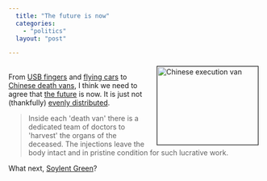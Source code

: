 ```yaml
---
  title: "The future is now"
  categories: 
    - "politics"
  layout: "post"

---
```

<p>
<img src="https://d2vqpl3tx84ay5.cloudfront.net/chinese-death-van.jpg" height="155" width="200" border="1" align="right" hspace="8" vspace="4" alt="Chinese execution van" title="Chinese execution van" />
<br />From <a href="http://bergie.iki.fi/blog/when_reality_meets_product_concepts/">USB fingers</a> and <a href="http://jalopnik.com/5173389/terrafugia-flying-car-makes-first-flight">flying cars</a> to <a href="http://www.dailymail.co.uk/news/worldnews/article-1165416/Chinas-hi-tech-death-van-criminals-executed-organs-sold-black-market.html?ITO=1490">Chinese death vans</a>, I think we need to agree that <a href="http://en.wikipedia.org/wiki/Cyberpunk">the future</a> is now. It is just not (thankfully) <a href="http://en.wikiquote.org/wiki/William_Gibson#Attributed">evenly distributed</a>.
</p><blockquote>
Inside each 'death van' there is a dedicated team of doctors to 'harvest' the organs of the deceased. The injections leave the body intact and in pristine condition for such lucrative work. 
</blockquote><p>
What next, <a href="http://en.wikipedia.org/wiki/Soylent_Green">Soylent Green</a>?
</p>
